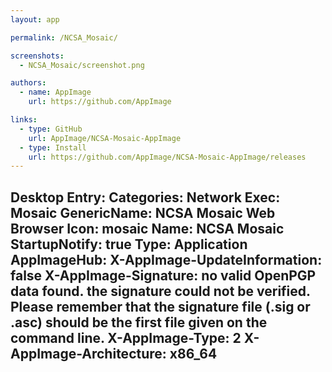 ```yaml
---
layout: app

permalink: /NCSA_Mosaic/

screenshots:
  - NCSA_Mosaic/screenshot.png

authors:
  - name: AppImage
    url: https://github.com/AppImage

links:
  - type: GitHub
    url: AppImage/NCSA-Mosaic-AppImage
  - type: Install
    url: https://github.com/AppImage/NCSA-Mosaic-AppImage/releases
---
```

Desktop Entry:
  Categories: Network
  Exec: Mosaic
  GenericName: NCSA Mosaic Web Browser
  Icon: mosaic
  Name: NCSA Mosaic
  StartupNotify: true
  Type: Application
AppImageHub:
  X-AppImage-UpdateInformation: false
  X-AppImage-Signature: no valid OpenPGP data found. the signature could not be verified.
    Please remember that the signature file (.sig or .asc) should be the first file
    given on the command line.
  X-AppImage-Type: 2
  X-AppImage-Architecture: x86_64
---

